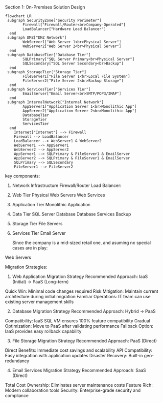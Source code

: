 Section 1: On-Premises Solution Design


```mermaid
flowchart LR
 subgraph SecurityZone["Security Perimeter"]
        Firewall["Firewall/Router<br>Company-Operated"]
        LoadBalancer["Hardware Load Balancer"]
  end
 subgraph DMZ["DMZ Network"]
        WebServer1["Web Server 1<br>Physical Server"]
        WebServer2["Web Server 2<br>Physical Server"]
  end
 subgraph DatabaseTier["Database Tier"]
        SQLPrimary["SQL Server Primary<br>Physical Server"]
        SQLSecondary["SQL Server Secondary<br>Backup"]
  end
 subgraph StorageTier["Storage Tier"]
        FileServer1["File Server 1<br>Local File System"]
        FileServer2["File Server 2<br>Backup Storage"]
  end
 subgraph ServicesTier["Services Tier"]
        EmailServer["Email Server<br>SMTP/POP3/IMAP"]
  end
 subgraph InternalNetwork["Internal Network"]
        AppServer1["Application Server 1<br>Monolithic App"]
        AppServer2["Application Server 2<br>Monolithic App"]
        DatabaseTier
        StorageTier
        ServicesTier
  end
    Internet["Internet"] --> Firewall
    Firewall --> LoadBalancer
    LoadBalancer --> WebServer1 & WebServer2
    WebServer1 --> AppServer1
    WebServer2 --> AppServer2
    AppServer1 --> SQLPrimary & FileServer1 & EmailServer
    AppServer2 --> SQLPrimary & FileServer1 & EmailServer
    SQLPrimary --> SQLSecondary
    FileServer1 --> FileServer2

```
key components:
1. Network Infrastructure
   Firewall/Router
   Load Balancer: 
2. Web Tier
   Physical Web Servers
   Web Services
3. Application Tier
   Monolithic Application
4. Data Tier
   SQL Server Database
   Database Services
   Backup
5. Storage Tier
    File Servers
6. Services Tier
    Email Server

    Since the company is a mid-sized retail one, and asuming no special cases are in play:

Web Servers



Migration Strategies:
1. Web Application Migration Strategy
Recommended Approach: IaaS (Initial) → PaaS (Long-term)

Quick Win: Minimal code changes required
Risk Mitigation: Maintain current architecture during initial migration
Familiar Operations: IT team can use existing server management skills

2. Database Migration Strategy
Recommended Approach: Hybrid → PaaS

Compatibility: IaaS SQL VM ensures 100% feature compatibility
Gradual Optimization: Move to PaaS after validating performance
Fallback Option: IaaS provides easy rollback capability

3. File Storage Migration Strategy
Recommended Approach: PaaS (Direct)

Direct Benefits: Immediate cost savings and scalability
API Compatibility: Easy integration with application updates
Disaster Recovery: Built-in geo-redundancy

4. Email Services Migration Strategy
Recommended Approach: SaaS (Direct)

Total Cost Ownership: Eliminates server maintenance costs
Feature Rich: Modern collaboration tools
Security: Enterprise-grade security and compliance








